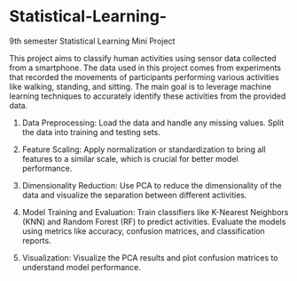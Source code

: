 # Statistical-Learning-
9th semester Statistical Learning Mini Project

This project aims to classify human activities using sensor data collected from a smartphone. The data used in this project comes from experiments that recorded the movements of participants performing various activities like walking, standing, and sitting. The main goal is to leverage machine learning techniques to accurately identify these activities from the provided data.

1. Data Preprocessing:
Load the data and handle any missing values.
Split the data into training and testing sets.

2. Feature Scaling:
Apply normalization or standardization to bring all features to a similar scale, which is crucial for better model performance.

3. Dimensionality Reduction:
Use PCA to reduce the dimensionality of the data and visualize the separation between different activities.

4. Model Training and Evaluation:
Train classifiers like K-Nearest Neighbors (KNN) and Random Forest (RF) to predict activities.
Evaluate the models using metrics like accuracy, confusion matrices, and classification reports.

5. Visualization:
Visualize the PCA results and plot confusion matrices to understand model performance.
